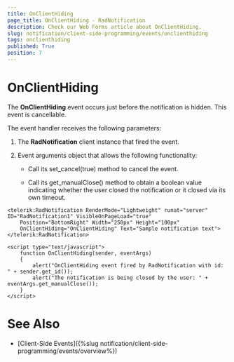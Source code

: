 ```yaml
---
title: OnClientHiding
page_title: OnClientHiding - RadNotification
description: Check our Web Forms article about OnClientHiding.
slug: notification/client-side-programming/events/onclienthiding
tags: onclienthiding
published: True
position: 7
---
```


# OnClientHiding





The **OnClientHiding** event occurs just before the notification is hidden. This event is cancellable.

The event handler receives the following parameters:

1. The **RadNotification** client instance that fired the event.
1. Event arguments object that allows the following functionality:
	
	* Call its set_cancel(true) method to cancel the event.
	
	* Call its get_manualClose() method to obtain a boolean value indicating whether the user closed the notification or it closed via its own timeout.


````ASP.NET
<telerik:RadNotification RenderMode="Lightweight" runat="server" ID="RadNotification1" VisibleOnPageLoad="true"
    Position="BottomRight" Width="250px" Height="100px"
    OnClientHiding="OnClientHiding" Text="Sample notification text">
</telerik:RadNotification>

<script type="text/javascript">
    function OnClientHiding(sender, eventArgs)
    {
        alert("OnClientHiding event fired by RadNotification with id: " + sender.get_id());
        alert("The notification is being closed by the user: " + eventArgs.get_manualClose());
    }
</script>
````



# See Also

 * [Client-Side Events]({%slug notification/client-side-programming/events/overview%})

